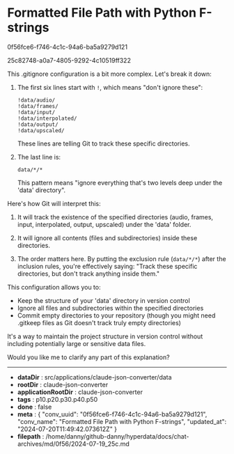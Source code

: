 # Formatted File Path with Python F-strings

0f56fce6-f746-4c1c-94a6-ba5a9279d121

25c82748-a0a7-4805-9292-4c10519ff322

 This .gitignore configuration is a bit more complex. Let's break it down:

1. The first six lines start with `!`, which means "don't ignore these":
   ```
   !data/audio/
   !data/frames/
   !data/input/
   !data/interpolated/
   !data/output/
   !data/upscaled/
   ```
   These lines are telling Git to track these specific directories.

2. The last line is:
   ```
   data/*/*
   ```
   This pattern means "ignore everything that's two levels deep under the 'data' directory".

Here's how Git will interpret this:

1. It will track the existence of the specified directories (audio, frames, input, interpolated, output, upscaled) under the 'data' folder.

2. It will ignore all contents (files and subdirectories) inside these directories.

3. The order matters here. By putting the exclusion rule (`data/*/*`) after the inclusion rules, you're effectively saying: "Track these specific directories, but don't track anything inside them."

This configuration allows you to:
- Keep the structure of your 'data' directory in version control
- Ignore all files and subdirectories within the specified directories
- Commit empty directories to your repository (though you might need .gitkeep files as Git doesn't track truly empty directories)

It's a way to maintain the project structure in version control without including potentially large or sensitive data files.

Would you like me to clarify any part of this explanation?

---

* **dataDir** : src/applications/claude-json-converter/data
* **rootDir** : claude-json-converter
* **applicationRootDir** : claude-json-converter
* **tags** : p10.p20.p30.p40.p50
* **done** : false
* **meta** : {
  "conv_uuid": "0f56fce6-f746-4c1c-94a6-ba5a9279d121",
  "conv_name": "Formatted File Path with Python F-strings",
  "updated_at": "2024-07-20T11:49:42.073612Z"
}
* **filepath** : /home/danny/github-danny/hyperdata/docs/chat-archives/md/0f56/2024-07-19_25c.md
